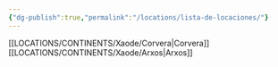 ```yaml
---
{"dg-publish":true,"permalink":"/locations/lista-de-locaciones/"}
---
```


[[LOCATIONS/CONTINENTS/Xaode/Corvera\|Corvera]]
[[LOCATIONS/CONTINENTS/Xaode/Arxos\|Arxos]]